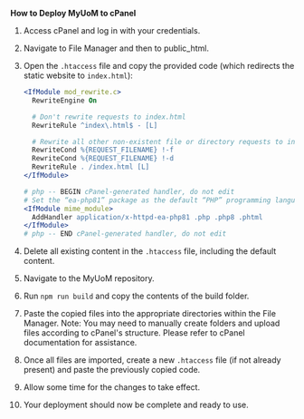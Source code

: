 **How to Deploy MyUoM to cPanel**

1. Access cPanel and log in with your credentials.

2. Navigate to File Manager and then to public_html.

3. Open the `.htaccess` file and copy the provided code (which redirects the static website to `index.html`):

   ```apache
   <IfModule mod_rewrite.c>
     RewriteEngine On

     # Don't rewrite requests to index.html
     RewriteRule ^index\.html$ - [L]

     # Rewrite all other non-existent file or directory requests to index.html
     RewriteCond %{REQUEST_FILENAME} !-f
     RewriteCond %{REQUEST_FILENAME} !-d
     RewriteRule . /index.html [L]
   </IfModule>

   # php -- BEGIN cPanel-generated handler, do not edit
   # Set the “ea-php81” package as the default “PHP” programming language.
   <IfModule mime_module>
     AddHandler application/x-httpd-ea-php81 .php .php8 .phtml
   </IfModule>
   # php -- END cPanel-generated handler, do not edit
   ```

4. Delete all existing content in the `.htaccess` file, including the default content.

5. Navigate to the MyUoM repository.

6. Run `npm run build` and copy the contents of the build folder.

7. Paste the copied files into the appropriate directories within the File Manager. Note: You may need to manually create folders and upload files according to cPanel's structure. Please refer to cPanel documentation for assistance.

8. Once all files are imported, create a new `.htaccess` file (if not already present) and paste the previously copied code.

9. Allow some time for the changes to take effect.

10. Your deployment should now be complete and ready to use.